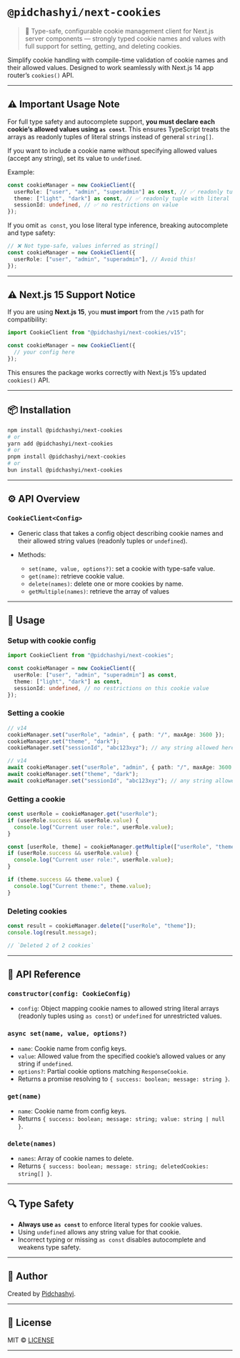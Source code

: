 # `@pidchashyi/next-cookies`

> 🍪 Type-safe, configurable cookie management client for Next.js server components — strongly typed cookie names and values with full support for setting, getting, and deleting cookies.

Simplify cookie handling with compile-time validation of cookie names and their allowed values. Designed to work seamlessly with Next.js 14 app router’s `cookies()` API.

---

## ⚠️ Important Usage Note

For full type safety and autocomplete support, **you must declare each cookie’s allowed values using `as const`**. This ensures TypeScript treats the arrays as readonly tuples of literal strings instead of general `string[]`.

If you want to include a cookie name without specifying allowed values (accept any string), set its value to `undefined`.

Example:

```ts
const cookieManager = new CookieClient({
  userRole: ["user", "admin", "superadmin"] as const, // ✅ readonly tuple with literal types
  theme: ["light", "dark"] as const, // ✅ readonly tuple with literal types
  sessionId: undefined, // ✅ no restrictions on value
});
```

If you omit `as const`, you lose literal type inference, breaking autocomplete and type safety:

```ts
// ❌ Not type-safe, values inferred as string[]
const cookieManager = new CookieClient({
  userRole: ["user", "admin", "superadmin"], // Avoid this!
});
```

---

## ⚠️ Next.js 15 Support Notice

If you are using **Next.js 15**, you **must import** from the `/v15` path for compatibility:

```ts
import CookieClient from "@pidchashyi/next-cookies/v15";

const cookieManager = new CookieClient({
  // your config here
});
```

This ensures the package works correctly with Next.js 15’s updated `cookies()` API.

---

## 📦 Installation

```bash
npm install @pidchashyi/next-cookies
# or
yarn add @pidchashyi/next-cookies
# or
pnpm install @pidchashyi/next-cookies
# or
bun install @pidchashyi/next-cookies

```

---

## ⚙️ API Overview

### `CookieClient<Config>`

- Generic class that takes a config object describing cookie names and their allowed string values (readonly tuples or `undefined`).
- Methods:

  - `set(name, value, options?)`: set a cookie with type-safe value.
  - `get(name)`: retrieve cookie value.
  - `delete(names)`: delete one or more cookies by name.
  - `getMultiple(names)`: retrieve the array of values

---

## 🔧 Usage

### Setup with cookie config

```ts
import CookieClient from "@pidchashyi/next-cookies";

const cookieManager = new CookieClient({
  userRole: ["user", "admin", "superadmin"] as const,
  theme: ["light", "dark"] as const,
  sessionId: undefined, // no restrictions on this cookie value
});
```

### Setting a cookie

```ts
// v14
cookieManager.set("userRole", "admin", { path: "/", maxAge: 3600 });
cookieManager.set("theme", "dark");
cookieManager.set("sessionId", "abc123xyz"); // any string allowed here

// v14
await cookieManager.set("userRole", "admin", { path: "/", maxAge: 3600 });
await cookieManager.set("theme", "dark");
await cookieManager.set("sessionId", "abc123xyz"); // any string allowed here
```

### Getting a cookie

```ts
const userRole = cookieManager.get("userRole");
if (userRole.success && userRole.value) {
  console.log("Current user role:", userRole.value);
}

const [userRole, theme] = cookieManager.getMultiple(["userRole", "theme"]);
if (userRole.success && userRole.value) {
  console.log("Current user role:", userRole.value);
}

if (theme.success && theme.value) {
  console.log("Current theme:", theme.value);
}
```

### Deleting cookies

```ts
const result = cookieManager.delete(["userRole", "theme"]);
console.log(result.message);

// `Deleted 2 of 2 cookies`
```

---

## 🧰 API Reference

### `constructor(config: CookieConfig)`

- `config`: Object mapping cookie names to allowed string literal arrays (readonly tuples using `as const`) or `undefined` for unrestricted values.

### `async set(name, value, options?)`

- `name`: Cookie name from config keys.
- `value`: Allowed value from the specified cookie’s allowed values or any string if `undefined`.
- `options?`: Partial cookie options matching `ResponseCookie`.
- Returns a promise resolving to `{ success: boolean; message: string }`.

### `get(name)`

- `name`: Cookie name from config keys.
- Returns `{ success: boolean; message: string; value: string | null }`.

### `delete(names)`

- `names`: Array of cookie names to delete.
- Returns `{ success: boolean; message: string; deletedCookies: string[] }`.

---

## 🔍 Type Safety

- **Always use `as const`** to enforce literal types for cookie values.
- Using `undefined` allows any string value for that cookie.
- Incorrect typing or missing `as const` disables autocomplete and weakens type safety.

---

## 👤 Author

Created by [Pidchashyi](https://github.com/Marian1309/next-cookies).

---

## 📄 License

MIT © [LICENSE](https://github.com/Marian1309/next-cookies/blob/main/LICENSE)

---
